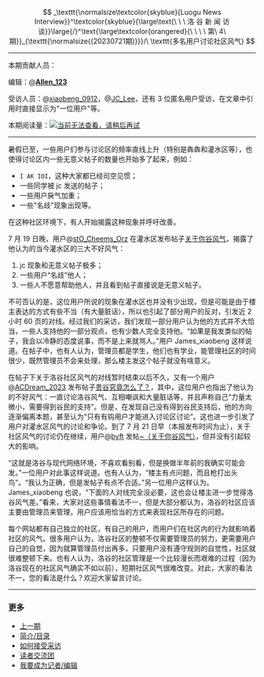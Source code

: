 $$
_\texttt{\normalsize\textcolor{skyblue}{Luogu News Interview}}^\textcolor{skyblue}{\large\text{\ \ \ 洛 谷 新 闻 访 谈}}\large{/}^\text{\large\textcolor{orangered}{\ \ \ \ 第\ 4\ 期}}_{\texttt{\normalsize{(20230721期)}}}/\ \texttt{多名用户讨论社区风气}
$$

---

本期贡献人员：

编辑：@[__Allen_123__](/user/710031)

受访人员：@[xiaobeng_0912](/user/570046)，@[JC_Lee](/user/706902)，还有 $3$ 位匿名用户受访，在文章中引用时直接显示为"一位用户"等。

本期阅读量：[![当前无法查看，请稍后再试](https://badges.toozhao.com/badges/01H5V2KT47N62MTNDTZN172HPW/green.svg)](https://badges.toozhao.com/stats/01H5V2KT47N62MTNDTZN172HPW)

---

暑假已至，一些用户们参与讨论区的频率直线上升（特别是犇犇和灌水区等），也使得讨论区内一些无意义帖子的数量也开始多了起来，例如：

- `I AK IOI`，这种大家都已经司空见惯；
- 一些同学被 jc 发送的帖子；
- 一些用户戾气加重；
- 一些"名歧"现象出现等。

在这种社区环境下，有人开始揭露这种现象并呼吁改善。

$7$ 月 $19$ 日晚，用户@[stO_Cheems_Orz](/user/524971) 在灌水区发布帖子[关于你谷风气](https://www.luogu.com.cn/discuss/638115)，揭露了他认为的当今灌水区的三大不好风气：

1. jc 现象和无意义帖子极多；
2. 一些用户“名歧”他人；
3. 一些人不愿意帮助他人，并且看到帖子直接说是无意义帖子。

不可否认的是，这位用户所说的现象在灌水区也并没有少出现，但是可能是由于楼主表达的方式有些不当（有大量脏话），所以也引起了部分用户的反对，引发近 $2$ 小时 $60$ 页的对线。经过我们的采访，我们发现一部分用户认为他的方式并不大恰当，一些人支持他的一部分观点，也有少数人完全支持他。“如果是我发类似的帖子，我会以冷静的态度说事，而不是上来就骂人。”用户 James_xiaobeng 这样说道。在帖子中，也有人认为，管理员都是学生，他们也有学业，能管理社区的时间很少，既然管理员不会来处理，那么楼主发这个帖子就没有啥意义。

在帖子下关于洛谷社区风气的对线暂时结束以后不久，又有一个用户@[ACDream_2023](/user/606057) 发布帖子[贵谷究竟怎么了？](https://www.luogu.com.cn/discuss/638272)，其中，这位用户也指出了他认为的不好风气：一直讨论洛谷风气、互相嘲讽和大量脏话等，并且声称自己“力量太微小，需要得到谷民的支持”。但是，在发现自己没有得到谷民支持后，他的方向逐渐偏离本题，甚至认为“只有有钩用户才能进入讨论区讨论”。这也进一步引发了用户对灌水区风气的讨论和争论。到了 $7$ 月 $21$ 日早（本报发布时间为止），关于社区风气的讨论仍在继续，用户@[byft](/user/571298) 发帖[~（关于你谷风气）](https://www.luogu.com.cn/discuss/639413)，但并没有引起较大的影响。

“这就是洛谷与现代网络环境，不喜欢看别看，但是换做半年前的我确实可能会发。”一位用户对此事这样说道。也有人认为，“楼主有点问题，而且枪打出头鸟”。“我认为正确，但是发帖子有点不合适。”另一位用户这样认为。James_xiaobeng 也说，“下面的人对线完全没必要，这也会让楼主进一步觉得洛谷风气差。”看来，大家对这些事情看法不一，但是大部分都认为，洛谷的社区应该主要由管理员来管理，用户应该用恰当的方式来表现社区所存在的问题。

每个网站都有自己独立的社区，有自己的用户，而用户们在社区内的行为就影响着社区的风气。很多用户认为，洛谷社区的整顿不仅需要管理员的努力，更需要用户自己的自觉，因为就算管理员付出再多，只要用户没有遵守规则的自觉性，社区就很难整顿下来。也有人认为，洛谷的社区管理是一个比较漫长而艰难的过程（因为洛谷现在的社区风气确实不如以前），短期社区风气很难改变。对此，大家的看法不一，您的看法是什么？欢迎大家留言讨论。

---

### 更多

- [上一期](https://www.luogu.com.cn/blog/lni-official/luogu-news-interview-20230408)
- [简介/目录](https://www.luogu.com.cn/blog/lni-official/luogu-news-interview-prologue-contents)
- [如何接受采访](https://www.luogu.com.cn/blog/lni-official/luogu-news-interview-guide-how-to-be-interviewed)
- [读者交流团](https://www.luogu.com.cn/team/57296)
- [我要成为记者/编辑](https://www.luogu.com.cn/blog/lni-official/luogu-news-interview-guide-how-to-be-a-writer)
